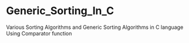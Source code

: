 # Generic_Sorting_In_C
Various Sorting Algorithms and Generic Sorting Algorithms in C language Using Comparator function 
